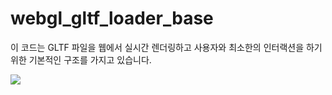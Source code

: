 # webgl_gltf_loader_base

이 코드는 GLTF 파일을 웹에서 실시간 렌더링하고 사용자와 최소한의 인터랙션을 하기 위한 기본적인 구조를 가지고 있습니다.

<img src="madfield/webgl_gltf_loader_base/samples/desktop.png">
